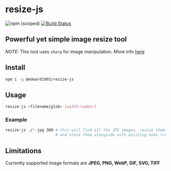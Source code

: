 # resize-js
![npm (scoped)](https://img.shields.io/npm/v/@edward1993/resize-js?style=flat-square)
[![Build Status](https://travis-ci.org/edward93/resize-js.svg?branch=master)](https://travis-ci.org/edward93/resize-js)
## Powerful yet simple image resize tool
*NOTE:* This tool uses `sharp` for image manipulation. More info [here](https://github.com/lovell/sharp)

## Install
```bash
npm i -g @edward1993/resize-js
```
## Usage
```bash
resize-js <filename|glob> [width:number]
```
### Example
```bash
resize-js ./*.jpg 300 # this will find all the JPG images, resize them (width: 300 px height: auto) 
                      # and store them alongside with existing ones (resized_<original_file_name.jpg>)
```

## Limitations
Currently supported image formats are **JPEG, PNG, WebP, GIF, SVG, TIFF**